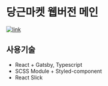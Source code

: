# 당근마켓 웹버전 메인

<a href="https://limeunseop.github.io/daangn">![link](https://img.shields.io/badge/link-https%3A%2F%2Flimeunseop.github.io%2Fdaangn-brightgreen)</a>

## 사용기술

- React + Gatsby, Typescript
- SCSS Module + Styled-component
- React Slick
